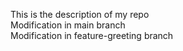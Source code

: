 This is the description of my repo</br>
Modification in main branch</br>
Modification in feature-greeting branch
